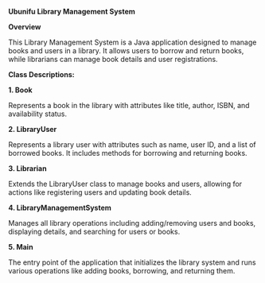 **Ubunifu Library Management System**

**Overview**

This Library Management System is a Java application designed to manage books and users in a library. It allows users to borrow and return books, while librarians can manage book details and user registrations.

**Class Descriptions:**

**1. Book**

Represents a book in the library with attributes like title, author, ISBN, and availability status.

**2. LibraryUser**

Represents a library user with attributes such as name, user ID, and a list of borrowed books. It includes methods for borrowing and returning books.

**3. Librarian**

Extends the LibraryUser class to manage books and users, allowing for actions like registering users and updating book details.

**4. LibraryManagementSystem**

Manages all library operations including adding/removing users and books, displaying details, and searching for users or books.

**5. Main**

The entry point of the application that initializes the library system and runs various operations like adding books, borrowing, and returning them.
